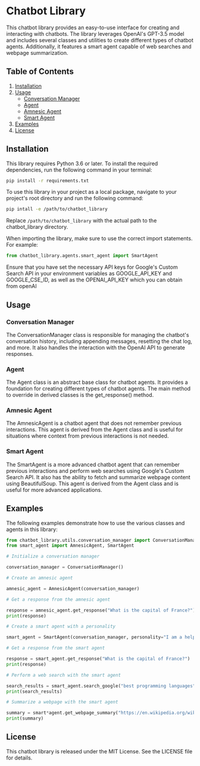 # Chatbot Library

This chatbot library provides an easy-to-use interface for creating and interacting with chatbots. The library leverages OpenAI's GPT-3.5 model and includes several classes and utilities to create different types of chatbot agents. Additionally, it features a smart agent capable of web searches and webpage summarization.

## Table of Contents

1. [Installation](#installation)
2. [Usage](#usage)
   - [Conversation Manager](#conversation-manager)
   - [Agent](#agent)
   - [Amnesic Agent](#amnesic-agent)
   - [Smart Agent](#smart-agent)
3. [Examples](#examples)
4. [License](#licence)

## Installation

This library requires Python 3.6 or later. To install the required dependencies, run the following command in your terminal:

```bash
pip install -r requirements.txt
```

To use this library in your project as a local package, navigate to your project's root directory and run the following command:

```bash
pip intall -e /path/to/chatbot_library
```

Replace `/path/to/chatbot_library` with the actual path to the chatbot_library directory.

When importing the library, make sure to use the correct import statements. For example:

```python
from chatbot_library.agents.smart_agent import SmartAgent
```

Ensure that you have set the necessary API keys for Google's Custom Search API in your environment variables as GOOGLE_API_KEY and GOOGLE_CSE_ID, as well as the OPENAI_API_KEY which you can obtain from openAI

## Usage

### Conversation Manager

The ConversationManager class is responsible for managing the chatbot's conversation history, including appending messages, resetting the chat log, and more. It also handles the interaction with the OpenAI API to generate responses.

### Agent

The Agent class is an abstract base class for chatbot agents. It provides a foundation for creating different types of chatbot agents. The main method to override in derived classes is the get_response() method.

### Amnesic Agent

The AmnesicAgent is a chatbot agent that does not remember previous interactions. This agent is derived from the Agent class and is useful for situations where context from previous interactions is not needed.

### Smart Agent

The SmartAgent is a more advanced chatbot agent that can remember previous interactions and perform web searches using Google's Custom Search API. It also has the ability to fetch and summarize webpage content using BeautifulSoup. This agent is derived from the Agent class and is useful for more advanced applications.

## Examples

The following examples demonstrate how to use the various classes and agents in this library:

```python
from chatbot_library.utils.conversation_manager import ConversationManager
from smart_agent import AmnesicAgent, SmartAgent

# Initialize a conversation manager

conversation_manager = ConversationManager()

# Create an amnesic agent

amnesic_agent = AmnesicAgent(conversation_manager)

# Get a response from the amnesic agent

response = amnesic_agent.get_response("What is the capital of France?")
print(response)

# Create a smart agent with a personality

smart_agent = SmartAgent(conversation_manager, personality="I am a helpful chatbot.")

# Get a response from the smart agent

response = smart_agent.get_response("What is the capital of France?")
print(response)

# Perform a web search with the smart agent

search_results = smart_agent.search_google("best programming languages")
print(search_results)

# Summarize a webpage with the smart agent

summary = smart*agent.get_webpage_summary("https://en.wikipedia.org/wiki/Python*(programming_language)")
print(summary)

```

## License

This chatbot library is released under the MIT License. See the LICENSE file for details.
